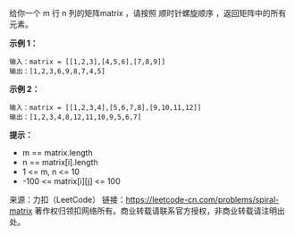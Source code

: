 给你一个 m 行 n 列的矩阵matrix ，请按照 顺时针螺旋顺序 ，返回矩阵中的所有元素。



**示例 1：**

```
输入：matrix = [[1,2,3],[4,5,6],[7,8,9]]
输出：[1,2,3,6,9,8,7,4,5]
```
**示例 2：**

```
输入：matrix = [[1,2,3,4],[5,6,7,8],[9,10,11,12]]
输出：[1,2,3,4,8,12,11,10,9,5,6,7]
```


**提示：**

* m == matrix.length
* n == matrix[i].length
* 1 <= m, n <= 10
* -100 <= matrix[i][j] <= 100


来源：力扣（LeetCode）
链接：https://leetcode-cn.com/problems/spiral-matrix
著作权归领扣网络所有。商业转载请联系官方授权，非商业转载请注明出处。